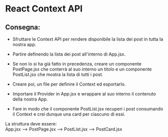 React Context API
===
## Consegna:
- Sfruttare le Context API per rendere disponibile la lista dei post in tutta la nostra app.

- Partire definendo la lista dei post all'interno di App.jsx.

- Se non lo si ha già fatto in precedenza, creare un componente PostPage.jsx che conterrà al suo interno un titolo e un componente PostList.jsx che mostra la lista di tutti i post.

- Creare poi, un file per definire il Context ed esportarlo.

- Importare il Provider in App.jsx e wrappare al suo interno il contenuto della nostra App.

- Fare in modo che il componente PostList.jsx recuperi i post consumando il Context e crei dunque una card per ciascuno di essi.

La struttura deve essere: <br>
App.jsx --> PostPage.jsx --> PostList.jsx --> PostCard.jsx